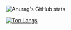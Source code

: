 ![Anurag's GitHub stats](https://github-readme-stats.vercel.app/api?username=HaLTools&show_icons=true&theme=radical)

[![Top Langs](https://github-readme-stats.vercel.app/api/top-langs/?username=HaLTools)](https://github.com/HaLTools/github-readme-stats)

